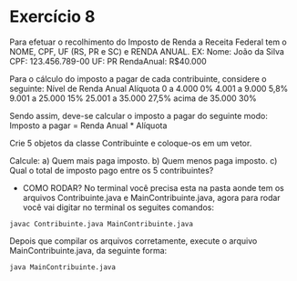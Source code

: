 # Exercício 8

Para efetuar o recolhimento do Imposto de Renda a Receita Federal tem o NOME, CPF, UF (RS, 
PR e SC) e RENDA ANUAL.
EX:
Nome: João da Silva
CPF: 123.456.789-00
UF: PR
RendaAnual: R$40.000

Para o cálculo do imposto a pagar de cada contribuinte, considere o seguinte:
Nível de Renda Anual Alíquota
0 a 4.000 0%
4.001 a 9.000 5,8%
9.001 a 25.000 15%
25.001 a 35.000 27,5%
acima de 35.000 30%

Sendo assim, deve-se calcular o imposto a pagar do seguinte modo:
Imposto a pagar = Renda Anual * Alíquota

Crie 5 objetos da classe Contribuinte e coloque-os em um vetor.

Calcule:
a) Quem mais paga imposto.
b) Quem menos paga imposto.
c) Qual o total de imposto pago entre os 5 contribuintes?

- COMO RODAR?
No terminal você precisa esta na pasta aonde tem os arquivos Contribuinte.java e MainContribuinte.java, agora para rodar você vai digitar no terminal os seguites comandos:

``javac Contribuinte.java MainContribuinte.java``

Depois que compilar os arquivos corretamente, execute o arquivo MainContribuinte.java, da seguinte forma:

``java MainContribuinte.java``